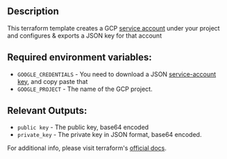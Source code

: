 ## Description
This terraform template creates a GCP [service account](https://cloud.google.com/iam/docs/service-accounts#what_are_service_accounts) under your project and configures & exports a JSON key for that account 

## Required environment variables:

- `GOOGLE_CREDENTIALS` - You need to download a JSON [service-account key](https://cloud.google.com/iam/docs/creating-managing-service-account-keys#creating_service_account_keys), and copy paste that
- `GOOGLE_PROJECT` - The name of the GCP project.

## Relevant Outputs:
- `public key` - The public key, base64 encoded
- `private_key` - The private key in JSON format, base64 encoded.


For additional info, please visit terraform's [official docs](https://www.terraform.io/docs/providers/google/r/google_service_account_key.html).